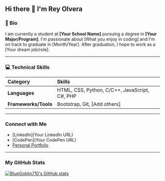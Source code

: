 ## Hi there 👋 I'm Rey Olvera

### 🚀 Bio

I am currently a student at **[Your School Name]** pursuing a degree in **[Your Major/Program]**. I'm passionate about [What you enjoy in coding] and I'm on track to graduate in [Month/Year]. After graduation, I hope to work as a [Your dream job/role].

---

### 💻 Technical Skills

| Category | Skills |
| :--- | :--- |
| **Languages** | HTML, CSS, Python, C/C++, JavaScript, C#, PHP |
| **Frameworks/Tools** | Bootstrap, Git, [Add others] |

---

### Connect with Me

* [LinkedIn](Your LinkedIn URL)
* [CodePen](Your CodePen URL)
* [Personal Portfolio](https://github.com/BlueGoblin710/Rey-Olvera-Portfolio)

---

### My GitHub Stats

[![BlueGoblin710's GitHub stats](https://github-readme-stats.vercel.app/api?username=BlueGoblin710&show_icons=true&theme=dark)](https://github.com/anuraghazra/github-readme-stats)

